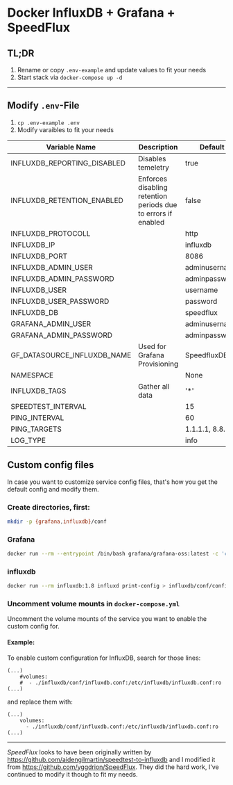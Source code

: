 # Docker InfluxDB + Grafana + SpeedFlux
## TL;DR
1. Rename or copy `.env-example` and update values to fit your needs
1. Start stack via `docker-compose up -d`

---
## Modify `.env`-File
1. `cp .env-example .env`
1. Modify varaibles to fit your needs

|Variable Name|Description|Default|
|---|---|---|
INFLUXDB_REPORTING_DISABLED|Disables temeletry|true
INFLUXDB_RETENTION_ENABLED|Enforces disabling retention periods due to errors if enabled|false
INFLUXDB_PROTOCOLL||http
INFLUXDB_IP||influxdb
INFLUXDB_PORT||8086
INFLUXDB_ADMIN_USER||adminusername
INFLUXDB_ADMIN_PASSWORD||adminpassword
INFLUXDB_USER||username
INFLUXDB_USER_PASSWORD||password
INFLUXDB_DB||speedflux
GRAFANA_ADMIN_USER||adminusername
GRAFANA_ADMIN_PASSWORD||adminpassword
GF_DATASOURCE_INFLUXDB_NAME|Used for Grafana Provisioning|SpeedfluxDB_v1
NAMESPACE||None
INFLUXDB_TAGS|Gather all data|'*'
SPEEDTEST_INTERVAL||15
PING_INTERVAL||60 
PING_TARGETS||1.1.1.1, 8.8.8.8
LOG_TYPE||info

## Custom config files
In case you want to customize service config files, that's how you get the default config and modify them.

### Create directories, first:
```sh
mkdir -p {grafana,influxdb}/conf
```
### Grafana
```sh
docker run --rm --entrypoint /bin/bash grafana/grafana-oss:latest -c 'cat $GF_PATHS_CONFIG' > ./grafana/conf/grafana.ini
```
### influxdb
```sh
docker run --rm influxdb:1.8 influxd print-config > influxdb/conf/config.yml
```

### Uncomment volume mounts in `docker-compose.yml`
Uncomment the volume mounts of the service you want to enable the custom config for.

#### Example:
To enable custom configuration for InfluxDB, search for those lines:
```
(...)
    #volumes:
    #  - ./influxdb/conf/influxdb.conf:/etc/influxdb/influxdb.conf:ro
(...)
```
and replace them with:
```
(...)
    volumes:
      - ./influxdb/conf/influxdb.conf:/etc/influxdb/influxdb.conf:ro
(...)
```
---

*SpeedFlux* looks to have been originally written by https://github.com/aidengilmartin/speedtest-to-influxdb and I modified it from https://github.com/yggdrion/SpeedFlux. They did the hard work, I've continued to modify it though to fit my needs.
